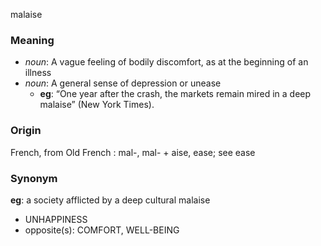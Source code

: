 malaise
### Meaning
+ _noun_: A vague feeling of bodily discomfort, as at the beginning of an illness
+ _noun_: A general sense of depression or unease
    + __eg__: “One year after the crash, the markets remain mired in a deep malaise” (New York Times).

### Origin

French, from Old French : mal-, mal- + aise, ease; see ease

### Synonym

__eg__: a society afflicted by a deep cultural malaise

+ UNHAPPINESS
+ opposite(s): COMFORT, WELL-BEING


